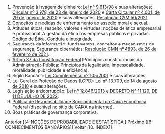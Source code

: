 1. Prevenção à lavagem de dinheiro: [Lei nº 9.613/98](https://www.planalto.gov.br/ccivil_03/leis/l9613.htm) e suas alterações; [Circular nº 3.978, de 23 de janeiro de 2020](https://normativos.bcb.gov.br/Lists/Normativos/Attachments/50905/Circ_3978_v3_P.pdf) e [Carta Circular nº 4.001, de 29 de janeiro de 2020](https://normativos.bcb.gov.br/Lists/Normativos/Attachments/50911/C_Circ_4001_v2_P.pdf) e suas alterações, [Resolução CVM 50/2021](https://conteudo.cvm.gov.br/export/sites/cvm/legislacao/resolucoes/anexos/001/resol050consolid.pdf). 
2. Conceitos e medidas de enfrentamento ao assédio moral e sexual. 
3. Atitudes éticas, respeito, valores e virtudes; noções de ética empresarial e profissional. A gestão da ética nas empresas públicas e privadas. [Código de Ética, Conduta e integridade](https://www.caixa.gov.br/Downloads/caixa-etica/Codigo_Etica_Conduta_Integridade_CAIXA.pdf) 
4. Segurança da informação: fundamentos, conceitos e mecanismos de segurança; Segurança cibernética: [Resolução CMN nº 4893, de 26 de fevereiro de 2021](https://www.bcb.gov.br/estabilidadefinanceira/exibenormativo?tipo=Resolu%C3%A7%C3%A3o%20CMN&numero=4893&ref=blog.ecotrust.io). 
5. [Artigo 37 da Constituição Federal](https://app1.sefaz.mt.gov.br/sistema/legislacao/constituicaof.nsf/9e97251be30935ed03256727003d2d92/2db9a3bf2e86578a0325675400647e6c?OpenDocument) (Princípios constitucionais da Administração Pública: Princípios da legalidade, impessoalidade, moralidade, publicidade e eficiência). 
6. Sigilo Bancário: [Lei Complementar nº 105/2001](https://www.planalto.gov.br/ccivil_03/leis/lcp/lcp105.htm) e suas alterações. 
7. Lei Geral de Proteção de Dados (LGPD): [Lei nº 13.709, de 14 de agosto de 2018](https://www.planalto.gov.br/ccivil_03/_ato2015-2018/2018/lei/l13709.htm) e suas alterações. 
8. Legislação anticorrupção: [Lei nº 12.846/2013](https://www.planalto.gov.br/ccivil_03/_ato2011-2014/2013/lei/l12846.htm) e [DECRETO Nº 11.129, DE 11 DE JULHO DE 2022](https://www.planalto.gov.br/ccivil_03/_ato2019-2022/2022/decreto/d11129.htm). 
9. [Política de Responsabilidade Socioambiental da Caixa Econômica Federal](https://www.caixa.gov.br/sustentabilidade/prsac-caixa/Paginas/default.aspx) (disponível no sítio da CAIXA na internet). 
10. Boas práticas de governança corporativa.

Anterior [[4-NOÇÕES DE PROBABILIDADE E ESTATÍSTICA]]
Próximo [[6-CONHECIMENTOS BANCÁRIOS]] 
Voltar [[0. INDEX]]
